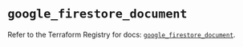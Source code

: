 # `google_firestore_document`

Refer to the Terraform Registry for docs: [`google_firestore_document`](https://registry.terraform.io/providers/hashicorp/google/6.45.0/docs/resources/firestore_document).
